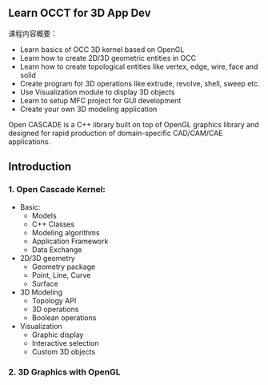 ## Learn OCCT for 3D App Dev

课程内容概要：

- Learn basics of OCC 3D kernel based on OpenGL
- Learn how to create 2D/3D geometric entities in OCC
- Learn how to create topological entities like vertex, edge, wire, face and solid
- Create program for 3D operations like extrude, revolve, shell, sweep etc.
- Use Visualization module to display 3D objects
- Learn to setup MFC project for GUI development
- Create your own 3D modeling application

Open CASCADE is a C++ library built on top of OpenGL graphics library and designed for rapid production of domain-specific CAD/CAM/CAE applications.

## Introduction

### 1. Open Cascade Kernel:

- Basic:
  - Models
  - C++ Classes
  - Modeling algorithms
  - Application Framework
  - Data Exchange
- 2D/3D geometry
  - Geometry package
  - Point, Line, Curve
  - Surface
- 3D Modeling
  - Topology API
  - 3D operations
  - Boolean operations
- Visualization
  - Graphic display
  - Interactive selection
  - Custom 3D objects

### 2. 3D Graphics with OpenGL

